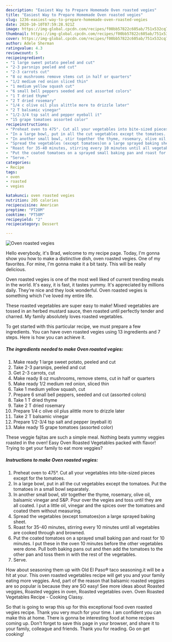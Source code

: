 ```yaml
---
description: "Easiest Way to Prepare Homemade Oven roasted vegies"
title: "Easiest Way to Prepare Homemade Oven roasted vegies"
slug: 1236-easiest-way-to-prepare-homemade-oven-roasted-vegies
date: 2020-10-10T07:59:28.921Z
image: https://img-global.cpcdn.com/recipes/f00bb57822c605ab/751x532cq70/oven-roasted-vegies-recipe-main-photo.jpg
thumbnail: https://img-global.cpcdn.com/recipes/f00bb57822c605ab/751x532cq70/oven-roasted-vegies-recipe-main-photo.jpg
cover: https://img-global.cpcdn.com/recipes/f00bb57822c605ab/751x532cq70/oven-roasted-vegies-recipe-main-photo.jpg
author: Adele Sherman
ratingvalue: 4.3
reviewcount: 5
recipeingredient:
- "1 large sweet potato peeled and cut"
- "2-3 parsnips peeled and cut"
- "2-3 carrots cut"
- "8 oz mushrooms remove stems cut in half or quarters"
- "1/2 medium red onion sliced thin"
- "1 medium yellow squash cut"
- "6 small bell peppers seeded and cut assorted colors"
- "1 T dried thyme"
- "2 T dried rosemary"
- "1/4 c olive oil plus alittle more to drizzle later"
- "2 T balsamic vinegar"
- "1/2-3/4 tsp salt and pepper eyeball it"
- "15 grape tomatoes assorted color"
recipeinstructions:
- "Preheat oven to 475°. Cut all your vegetables into bite-sized pieces except for the tomatoes."
- "In a large bowl, put in all the cut vegetables except the tomatoes. Put the tomatoes in a small bowl separately."
- "In another small bowl, stir together the thyme, rosemary, olive oil, balsamic vinegar and S&amp;P. Pour over the vegies and toss until they are all coated. I put a little oil, vinegar and the spices over the tomatoes and coated them without measuring."
- "Spread the vegetables (except tomatoes)on a large sprayed baking sheet."
- "Roast for 35-40 minutes, stirring every 10 minutes until all vegetables are cooked through and browned."
- "Put the coated tomatoes on a sprayed small baking pan and roast for 10 minutes. I put these in the oven 10 minutes before the other vegetables were done. Pull both baking pans out and then add the tomatoes to the other pan and toss them in with the rest of the vegetables."
- "Serve."
categories:
- Recipe
tags:
- oven
- roasted
- vegies

katakunci: oven roasted vegies 
nutrition: 205 calories
recipecuisine: American
preptime: "PT20M"
cooktime: "PT58M"
recipeyield: "2"
recipecategory: Dessert

---
```



![Oven roasted vegies](https://img-global.cpcdn.com/recipes/f00bb57822c605ab/751x532cq70/oven-roasted-vegies-recipe-main-photo.jpg)

Hello everybody, it's Brad, welcome to my recipe page. Today, I'm gonna show you how to make a distinctive dish, oven roasted vegies. One of my favorites. For mine, I'm gonna make it a bit tasty. This will be really delicious.

Oven roasted vegies is one of the most well liked of current trending meals in the world. It's easy, it is fast, it tastes yummy. It's appreciated by millions daily. They're nice and they look wonderful. Oven roasted vegies is something which I've loved my entire life.

These roasted vegetables are super easy to make! Mixed vegetables are tossed in an herbed mustard sauce, then roasted until perfectly tender and charred. My family absolutely loves roasted vegetables.


To get started with this particular recipe, we must prepare a few ingredients. You can have oven roasted vegies using 13 ingredients and 7 steps. Here is how you can achieve it.

<!--inarticleads1-->

##### The ingredients needed to make Oven roasted vegies:

1. Make ready 1 large sweet potato, peeled and cut
1. Take 2-3 parsnips, peeled and cut
1. Get 2-3 carrots, cut
1. Make ready 8 oz mushrooms, remove stems, cut in half or quarters
1. Make ready 1/2 medium red onion, sliced thin
1. Take 1 medium yellow squash, cut
1. Prepare 6 small bell peppers, seeded and cut (assorted colors)
1. Take 1 T dried thyme
1. Take 2 T dried rosemary
1. Prepare 1/4 c olive oil plus alittle more to drizzle later
1. Take 2 T balsamic vinegar
1. Prepare 1/2-3/4 tsp salt and pepper (eyeball it)
1. Make ready 15 grape tomatoes (assorted color)


These veggie fajitas are such a simple meal. Nothing beats yummy veggies roasted in the oven! Easy Oven Roasted Vegetables packed with flavor! Trying to get your family to eat more veggies? 

<!--inarticleads2-->

##### Instructions to make Oven roasted vegies:

1. Preheat oven to 475°. Cut all your vegetables into bite-sized pieces except for the tomatoes.
1. In a large bowl, put in all the cut vegetables except the tomatoes. Put the tomatoes in a small bowl separately.
1. In another small bowl, stir together the thyme, rosemary, olive oil, balsamic vinegar and S&amp;P. Pour over the vegies and toss until they are all coated. I put a little oil, vinegar and the spices over the tomatoes and coated them without measuring.
1. Spread the vegetables (except tomatoes)on a large sprayed baking sheet.
1. Roast for 35-40 minutes, stirring every 10 minutes until all vegetables are cooked through and browned.
1. Put the coated tomatoes on a sprayed small baking pan and roast for 10 minutes. I put these in the oven 10 minutes before the other vegetables were done. Pull both baking pans out and then add the tomatoes to the other pan and toss them in with the rest of the vegetables.
1. Serve.


How about seasoning them up with Old El Paso® taco seasoning.it will be a hit at your. This oven roasted vegetables recipe will get you and your family eating more veggies. And, part of the reason that balsamic roasted veggies are so popular is because they are SO easy! See more ideas about Roasted veggies, Roasted veggies in oven, Roasted vegetables oven. Oven Roasted Vegetables Recipe - Cooking Classy. 

So that is going to wrap this up for this exceptional food oven roasted vegies recipe. Thank you very much for your time. I am confident you can make this at home. There is gonna be interesting food at home recipes coming up. Don't forget to save this page in your browser, and share it to your family, colleague and friends. Thank you for reading. Go on get cooking!
